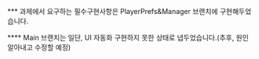 *** 과제에서 요구하는 필수구현사항은 PlayerPrefs&Manager 브랜치에 구현해두었습니다.


**** Main 브랜치는 일단, UI 자동화 구현하지 못한 상태로 냅두었습니다.(추후, 원인 알아내고 수정할 예정)

